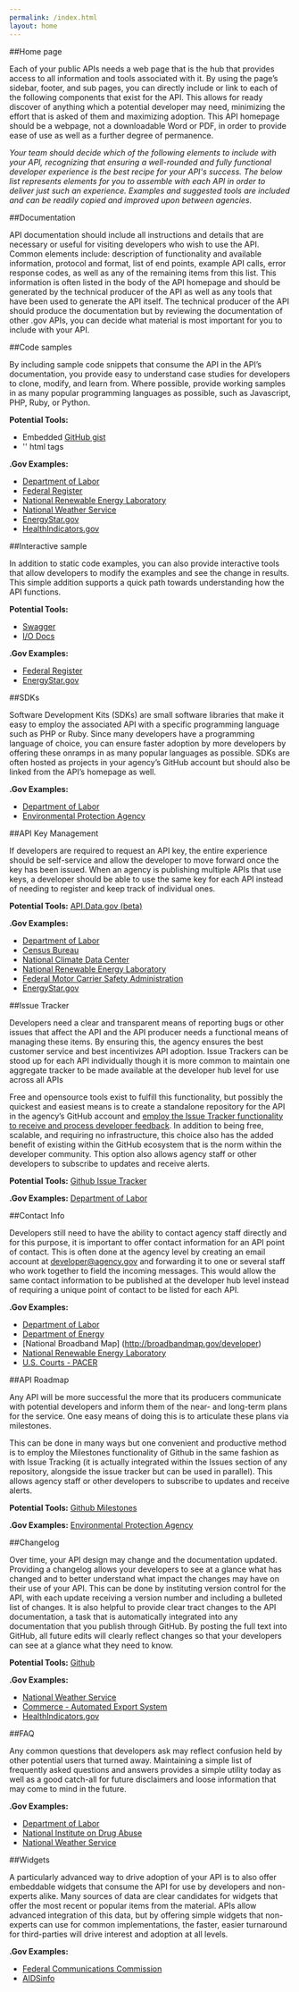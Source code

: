 ```yaml
---
permalink: /index.html
layout: home
---
```


##Home page 

Each of your public APIs needs a web page that is the hub that provides access to all information and tools associated with it.  By using the page’s sidebar, footer, and sub pages, you can directly include or link to each of the following components that exist for the API.  This allows for ready discover of anything which a potential developer may need, minimizing the effort that is asked of them and maximizing adoption.  This API homepage should be a webpage, not a downloadable Word or PDF, in order to provide ease of use as well as a further degree of permanence.  

*Your team should decide which of the following elements to include with your API, recognizing that ensuring a well-rounded and fully functional developer experience is the best recipe for your API's success.  The below list represents  elements for you to assemble with each API in order to deliver just such an experience.  Examples and suggested tools are included and can be readily copied and improved upon between agencies.*

##Documentation

API documentation should include all instructions and details that are necessary or useful for visiting developers who wish to use the API.  Common elements include: description of functionality and available information, protocol and format, list of end points, example API calls, error response codes, as well as any of the remaining items from this list.  This information is often listed in the body of the API homepage and should be generated by the technical producer of the API as well as any tools that have been used to generate the API itself.  The technical producer of the API should produce the documentation but by reviewing the documentation of other .gov APIs, you can decide what material is most important for you to include with your API.  

##Code samples

By including sample code snippets that consume the API in the API’s documentation, you provide easy to understand case studies for developers to clone, modify, and learn from.  Where possible, provide working samples in as many popular programming languages as possible, such as Javascript, PHP, Ruby, or Python.  

**Potential Tools:**
* Embedded [GitHub gist](http://gist.github.com)
* '</code>' html tags

**.Gov Examples:**
* [Department of Labor](http://developer.dol.gov/)
* [Federal Register](https://www.federalregister.gov/developers)
* [National Renewable Energy Laboratory](http://developer.nrel.gov/doc/api/georeserv/app/sam/pvwatts#demo-application)
* [National Weather Service](http://graphical.weather.gov/xml/mdl/XML/Design/WFS_example.php)
* [EnergyStar.gov](https://data.energystar.gov/developers/docs/energy-star-certified-clothes-washers)
* [HealthIndicators.gov](http://healthindicators.gov/Developers/Examples)


##Interactive sample

In addition to static code examples, you can also provide interactive tools that allow developers to modify the examples and see the change in results.  This simple addition supports a quick path towards understanding how the API functions.  

**Potential Tools:**
* [Swagger](http://swagger.wordnik.com)
* [I/O Docs](https://github.com/mashery/iodocs)

**.Gov Examples:**
* [Federal Register](https://www.federalregister.gov/developers)
* [EnergyStar.gov](https://data.energystar.gov/developers/docs/energy-star-certified-clothes-washers)



##SDKs

Software Development Kits (SDKs) are small software libraries that make it easy to employ the associated API with a specific programming language such as PHP or Ruby.  Since many developers have a programming language of choice, you can ensure faster adoption by more developers by offering these onramps in as many popular languages as possible.  SDKs are often hosted as projects in your agency’s GitHub account but should also be linked from the API’s homepage as well.  

**.Gov Examples:**
* [Department of Labor](http://developer.dol.gov/)
* [Environmental Protection Agency](http://www.epa.gov/developer/sdk_sample.html)


##API Key Management

If developers are required to request an API key, the entire experience should be self-service and allow the developer to move forward once the key has been issued.  When an agency is publishing multiple APIs that use keys, a developer should be able to use the same key for each API instead of needing to register and keep track of individual ones.  

**Potential Tools:**
[API.Data.gov (beta)](http://api.data.gov)

**.Gov Examples:**
* [Department of Labor](https://devtools.dol.gov/developer)
* [Census Bureau](http://www.census.gov/developers/tos/key_request.html)
* [National Climate Data Center](http://www.ncdc.noaa.gov/cdo-web/token)
* [National Renewable Energy Laboratory](http://developer.nrel.gov/signup)
* [Federal Motor Carrier Safety Administration](https://mobile.fmcsa.dot.gov/developer/home.page)
* [EnergyStar.gov](https://data.energystar.gov/developers/docs/energy-star-certified-clothes-washers)

##Issue Tracker 

Developers need a clear and transparent means of reporting bugs or other issues that affect the API and the API producer needs a functional means of managing these items.  By ensuring this, the agency ensures the best customer service and best incentivizes API adoption.  Issue Trackers can be stood up for each API individually though it is more common to maintain one aggregate tracker to be made available at the developer hub level for use across all APIs 

Free and opensource tools exist to fulfill this functionality, but possibly the quickest and easiest means is to create a standalone repository for the API in the agency’s GitHub account and [employ the Issue Tracker functionality to receive and process developer feedback](https://github.com/blog/831-issues-2-0-the-next-generation).  In addition to being free, scalable, and requiring no infrastructure, this choice also has the added benefit of existing within the GitHub ecosystem that is the norm within the developer community.  This option also allows agency staff or other developers to subscribe to updates and receive alerts.  

**Potential Tools:**
[Github Issue Tracker](http://apievangelist.com/2012/09/23/api-issue-management-with-github/)

**.Gov Examples:**
[Department of Labor](https://github.com/USDepartmentofLabor/DOLAPI/issues)


##Contact Info

Developers still need to have the ability to contact agency staff directly and for this purpose, it is important to offer contact information for an API point of contact.  This is often done at the agency level by creating an email account at developer@agency.gov and forwarding it to one or several staff who work together to field the incoming messages.  This would allow the same contact information to be published at the developer hub level instead of requiring a unique point of contact to be listed for each API.  

**.Gov Examples:**
* [Department of Labor](http://developer.dol.gov/ContactUs.htm)
* [Department of Energy](http://energy.gov/developer-resources)
* [National Broadband Map] (http://broadbandmap.gov/developer)
* [National Renewable Energy Laboratory](http://developer.nrel.gov/community)
* [U.S. Courts - PACER](http://www.pacer.gov/cmecf/developer/)


##API Roadmap

Any API will be more successful the more that its producers communicate with potential developers and inform them of the near- and long-term plans for the service.  One easy means of doing this is to articulate these plans via milestones.  

This can be done in many ways but one convenient and productive method is to employ the Milestones functionality of Github in the same fashion as with Issue Tracking (it is actually integrated within the Issues section of any repository, alongside the issue tracker but can be used in parallel).   This allows agency staff or other developers to subscribe to updates and receive alerts.  

**Potential Tools:**
[Github Milestones](http://apievangelist.com/2012/11/12/communicate-your-api-roadmap-with-github/)

**.Gov Examples:**
[Environmental Protection Agency](http://www.epa.gov/developer/ef_api.html#future)

##Changelog 

Over time, your API design may change and the documentation updated.  Providing a changelog allows your developers to see at a glance what has changed and to better understand what impact the changes may have on their use of your API.  This can be done by instituting version control for the API, with each update receiving a version number and including a bulleted list of changes.  It is also helpful to provide clear tract changes to the API documentation, a task that is automatically integrated into any documentation that you publish through GitHub.  By posting the full text into GitHub, all future edits will clearly reflect changes so that your developers can see at a glance what they need to know.  

**Potential Tools:**
[Github](http://apievangelist.com/2012/10/24/version-control-your-api-documentation-with-github/)

**.Gov Examples:**
* [National Weather Service](http://graphical.weather.gov/xml/#xml_changes)
* [Commerce - Automated Export System](http://www.aesdirect.gov/support/weblink_api_updates.html)
* [HealthIndicators.gov](http://healthindicators.gov/Developers/ReleaseNotes)

##FAQ

Any common questions that developers ask may reflect confusion held by other potential users that turned away.  Maintaining a simple list of frequently asked questions and answers provides a simple utility today as well as a good catch-all for future disclaimers and loose information that may come to mind in the future.  

**.Gov Examples:**
* [Department of Labor](http://developer.dol.gov/faq.htm)
* [National Institute on Drug Abuse](http://www.drugabuse.gov/developers/nmassist/faq)
* [National Weather Service](http://graphical.weather.gov/xml/)

##Widgets

A particularly advanced way to drive adoption of your API is to also offer embeddable widgets that consume the API for use by developers and non-experts alike.  Many sources of data are clear candidates for widgets that offer the most recent or popular items from the material.  APIs allow advanced integration of this data, but by offering simple widgets that non-experts can use for common implementations, the faster, easier turnaround for third-parties will drive interest and adoption at all levels.  

**.Gov Examples:**
* [Federal Communications Commission](http://my.fcc.gov/dashboard)
* [AIDSinfo](http://aidsinfo.nih.gov/widgets)

